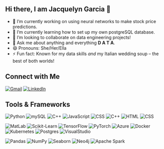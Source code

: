 ## Hi there, I am Jacquelyn Garcia 👋

<!--
**JacquelynGarcia/JacquelynGarcia** is a ✨ _special_ ✨ repository because its `README.md` (this file) appears on your GitHub profile.

Here are some ideas to get you started:

- 🔭 I’m currently working on ...
- 🌱 I’m currently learning ...
- 👯 I’m looking to collaborate on ...
- 🤔 I’m looking for help with ...
- 💬 Ask me about ...
- 📫 How to reach me: ...
- 😄 Pronouns: ...
- ⚡ Fun fact: ...
-->

- 🔭 I’m currently working on using neural networks to make stock price predictions.
- 🌱 I’m currently learning how to set up my own postgreSQL database.
- 👯 I’m looking to collaborate on data engineering projects!
- 💬 Ask me about anything and everything **D A T A**.
- 😄 Pronouns: She/Her/Ella
- ⚡ Fun fact: Known for my data skills *and* my Italian wedding soup – the best of both worlds!

## Connect with Me

[![Gmail](https://skillicons.dev/icons?i=gmail)](mailto:jag053@ucsd.edu)
[![LinkedIn](https://skillicons.dev/icons?i=linkedin)](https://www.linkedin.com/in/jacquelyn-garcia)

## Tools & Frameworks

![Python](https://skillicons.dev/icons?i=py)
![mySQL](https://skillicons.dev/icons?i=mysql)
![C++](https://skillicons.dev/icons?i=cpp)
![JavaScript](https://skillicons.dev/icons?i=js)
![CSS](https://skillicons.dev/icons?i=css)
![C++](https://skillicons.dev/icons?i=cpp)
![HTML](https://skillicons.dev/icons?i=html)
![CSS](https://skillicons.dev/icons?i=css)

![MatLab](https://skillicons.dev/icons?i=matlab)
![Scikit-Learn](https://skillicons.dev/icons?i=sklearn)
![TensorFlow](https://skillicons.dev/icons?i=tensorflow)
![PyTorch](https://skillicons.dev/icons?i=pytorch)
![Azure](https://skillicons.dev/icons?i=azure)
![Docker](https://skillicons.dev/icons?i=docker)
![Kubernetes](https://skillicons.dev/icons?i=kubernetes)
![Postgres](https://skillicons.dev/icons?i=postgres)
![VisualStudio](https://skillicons.dev/icons?i=visualstudio)

![Pandas](https://img.shields.io/badge/Pandas-150458?style=for-the-badge&logo=pandas&logoColor=white)
![NumPy](https://img.shields.io/badge/NumPy-013243?style=for-the-badge&logo=numpy&logoColor=white)
![Seaborn](https://img.shields.io/badge/Seaborn-6DB33F?style=for-the-badge&logo=seaborn&logoColor=white)
![Neo4j](https://img.shields.io/badge/Neo4j-008CC1?style=for-the-badge&logo=neo4j&logoColor=white)
![Apache Spark](https://img.shields.io/badge/Apache%20Spark-E25A1C?style=for-the-badge&logo=apachespark&logoColor=white)
